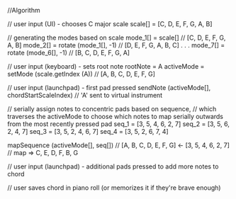 //Algorithm

// user input (UI) - chooses C major scale
scale[] = [C, D, E, F, G, A, B]

// generating the modes based on scale
mode_1[] = scale[]                // [C, D, E, F, G, A, B]
mode_2[] = rotate (mode_1[], -1)  // [D, E, F, G, A, B, C]
. . .
mode_7[] = rotate (mode_6[], -1)  // [B, C, D, E, F, G, A]

// user input (keyboard) - sets root note
rootNote = A
activeMode = setMode (scale.getIndex (A)) // [A, B, C, D, E, F, G]

// user input (launchpad) - first pad pressed
sendNote (activeMode[], chordStartScaleIndex) // 'A' sent to virtual instrument

// serially assign notes to concentric pads based on sequence,
// which traverses the activeMode to choose which notes to map serially outwards from the most recently pressed pad
seq_1 = [3, 5, 4, 6, 2, 7]
seq_2 = [3, 5, 6, 2, 4, 7]
seq_3 = [3, 5, 2, 4, 6, 7]
seq_4 = [3, 5, 2, 6, 7, 4]

mapSequence (activeMode[], seq[])
// [A, B, C, D, E, F, G] <- [3, 5, 4, 6, 2, 7]
// map => C, E, D, F, B, G

// user input (launchpad) - additional pads pressed to add more notes to chord

// user saves chord in piano roll (or memorizes it if they're brave enough)
